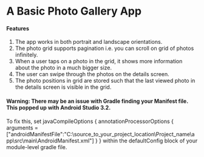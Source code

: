 # A Basic Photo Gallery App

#### Features

1. The app works in both portrait and landscape orientations.
2. The photo grid supports pagination i.e. you can scroll on grid of photos infinitely.
3. When a user taps on a photo in the grid, it shows more information about the photo in a much bigger size.
4. The user can swipe through the photos on the details screen.
5. The photo positions in grid are stored such that the last viewed photo in the details screen is visible in the grid.

#### Warning: There may be an issue with Gradle finding your Manifest file. This popped up with Android Studio 3.2. 
To fix this, set 
javaCompileOptions { annotationProcessorOptions { arguments = ["androidManifestFile":"C:\\source_to_your_project_location\\Project_name\\app\\src\\main\\AndroidManifest.xml"] } } within the defaultConfig block of your module-level gradle file.
